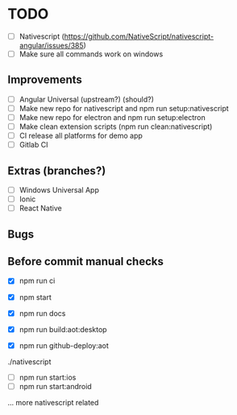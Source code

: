 TODO
====

- [ ] Nativescript (https://github.com/NativeScript/nativescript-angular/issues/385)
- [ ] Make sure all commands work on windows

## Improvements

- [ ] Angular Universal (upstream?) (should?)
- [ ] Make new repo for nativescript and npm run setup:nativescript
- [ ] Make new repo for electron and npm run setup:electron
- [ ] Make clean extension scripts (npm run clean:nativescript)
- [ ] CI release all platforms for demo app
- [ ] Gitlab CI

## Extras (branches?)

- [ ] Windows Universal App
- [ ] Ionic
- [ ] React Native

## Bugs

## Before commit manual checks

- [x] npm run ci

- [x] npm start
- [x] npm run docs
- [x] npm run build:aot:desktop
- [x] npm run github-deploy:aot

./nativescript
- [ ] npm run start:ios
- [ ] npm run start:android

... more nativescript related